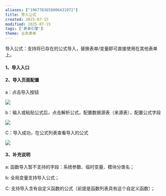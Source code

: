 ```yaml
---
aliases: ["1967783658006431972"]
title: 导入公式
created: 2025-07-15
modified: 2025-07-15
tags: ['表单引擎']
theme: 业务表单
---
```


导入公式：支持将已存在的公式导入，替换表单/变量即可直接使用在其他表单上。

#### 1、导入入口

####

#### 2、导入页面配置

a：点击导入按钮

![](https://myhelpdoc.oss-cn-heyuan.aliyuncs.com/mdimages/12466cc0f9b616b04ed574ec1f6074f3.jpg)

b：输入或粘贴公式后，点击解析公式，配置数据源表（来源表），配置公式字段

![](https://myhelpdoc.oss-cn-heyuan.aliyuncs.com/mdimages/3034d4b5fbf516f11fbfb30f390b9b05.jpg)

C：导入成功，在公式列表查看导入的公式

![](https://myhelpdoc.oss-cn-heyuan.aliyuncs.com/mdimages/f2e0ddb7dbf1a448cb24057d803f36f0.jpg)

#### 3、补充说明

a: 函数导入暂不支持的字段：系统参数、临时变量、模块分类名；

b: 全局变量支持导入公式；

C: 支持导入含有自定义函数的公式（前提是函数列表具有这个自定义函数）；

